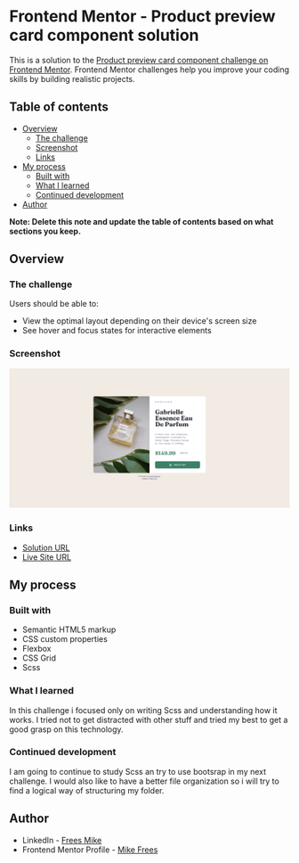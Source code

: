 # Frontend Mentor - Product preview card component solution

This is a solution to the [Product preview card component challenge on Frontend Mentor](https://www.frontendmentor.io/challenges/product-preview-card-component-GO7UmttRfa). Frontend Mentor challenges help you improve your coding skills by building realistic projects. 

## Table of contents

- [Overview](#overview)
  - [The challenge](#the-challenge)
  - [Screenshot](#screenshot)
  - [Links](#links)
- [My process](#my-process)
  - [Built with](#built-with)
  - [What I learned](#what-i-learned)
  - [Continued development](#continued-development)
- [Author](#author)

**Note: Delete this note and update the table of contents based on what sections you keep.**

## Overview

### The challenge

Users should be able to:

- View the optimal layout depending on their device's screen size
- See hover and focus states for interactive elements

### Screenshot

![](design/screenshot.png)

### Links

- [Solution URL](https://github.com/mikeFrees/product-preview-card-component-main)
- [Live Site URL](https://mikefrees.github.io/product-preview-card-component-main/)

## My process

### Built with

- Semantic HTML5 markup
- CSS custom properties
- Flexbox
- CSS Grid
- Scss

### What I learned

In this challenge i focused only on writing Scss and understanding how it works. I tried not to get distracted with other stuff and tried my best to get a good grasp on this technology.

### Continued development

I am going to continue to study Scss an try to use bootsrap in my next challenge. I would also like to have a better file organization so i will try to find a logical way of structuring my folder.

## Author

- LinkedIn - [Frees Mike](https://www.linkedin.com/in/mike-frees/)
- Frontend Mentor Profile - [Mike Frees](https://www.frontendmentor.io/profile/mikeFrees)
